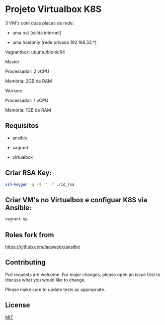 # Projeto Virtualbox K8S

3 VM's com duas placas de rede:
 - uma nat (saída internet)

 - uma hostonly (rede privada 192.168.33.*)

Vagrantbox: ubuntu/bionic64

Master

Processador: 2 vCPU

Memória: 2GB de RAM

Workers

Processador: 1 vCPU

Memória: 1GB de RAM

## Requisitos

- ansible

- vagrant

- virtualbox

## Criar RSA Key:

```zsh
ssh-keygen -q -N '' -f ./id_rsa
```

## Criar VM's no Virtualbox e configuar K8S via Ansible:

```zsh
vagrant up
```

## Roles fork from

https://github.com/iaasweek/ansible

## Contributing
Pull requests are welcome. For major changes, please open an issue first to discuss what you would like to change.

Please make sure to update tests as appropriate.

## License
[MIT](https://choosealicense.com/licenses/mit/)